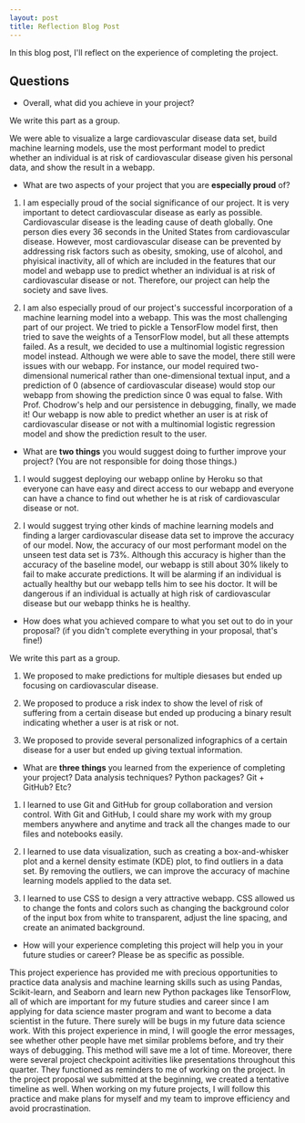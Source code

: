 ```yaml
---
layout: post
title: Reflection Blog Post
---
```


In this blog post, I'll reflect on the experience of completing the project.

## Questions

- Overall, what did you achieve in your project?

We write this part as a group.

We were able to visualize a large cardiovascular disease data set, build machine learning models, use the most performant model to predict whether an individual is at risk of cardiovascular disease given his personal data, and show the result in a webapp.

- What are two aspects of your project that you are **especially proud** of? 

1. I am especially proud of the social significance of our project. It is very important to detect cardiovascular disease as early as possible. Cardiovascular disease is the leading cause of death globally. One person dies every 36 seconds in the United States from cardiovascular disease. However, most cardiovascular disease can be prevented by addressing risk factors such as obesity, smoking, use of alcohol, and phyisical inactivity, all of which are included in the features that our model and webapp use to predict whether an individual is at risk of cardiovascular disease or not. Therefore, our project can help the society and save lives.


2. I am also especially proud of our project's successful incorporation of a machine learning model into a webapp. This was the most challenging part of our project. We tried to pickle a TensorFlow model first, then tried to save the weights of a TensorFlow model, but all these attempts failed. As a result, we decided to use a multinomial logistic regression model instead. Although we were able to save the model, there still were issues with our webapp. For instance, our model required two-dimensional numerical rather than one-dimensional textual input, and a prediction of 0 (absence of cardiovascular disease) would stop our webapp from showing the prediction since 0 was equal to false. With Prof. Chodrow's help and our persistence in debugging, finally, we made it! Our webapp is now able to predict whether an user is at risk of cardiovascular disease or not with a multinomial logistic regression model and show the prediction result to the user.

- What are **two things** you would suggest doing to further improve your project? (You are not responsible for doing those things.) 

1. I would suggest deploying our webapp online by Heroku so that everyone can have easy and direct access to our webapp and everyone can have a chance to find out whether he is at risk of cardiovascular disease or not.


2. I would suggest trying other kinds of machine learning models and finding a larger cardiovascular disease data set to improve the accuracy of our model. Now, the accuracy of our most performant model on the unseen test data set is 73%. Although this accuracy is higher than the accuracy of the baseline model, our webapp is still about 30% likely to fail to make accurate predictions. It will be alarming if an individual is actually healthy but our webapp tells him to see his doctor. It will be dangerous if an individual is actually at high risk of cardiovascular disease but our webapp thinks he is healthy.

- How does what you achieved compare to what you set out to do in your proposal? (if you didn't complete everything in your proposal, that's fine!)

We write this part as a group.

1. We proposed to make predictions for multiple diesases but ended up focusing on cardiovascular disease.


2. We proposed to produce a risk index to show the level of risk of suffering from a certain disease but ended up producing a binary result indicating whether a user is at risk or not.


3. We proposed to provide several personalized infographics of a certain disease for a user but ended up giving textual information.

- What are **three things** you learned from the experience of completing your project? Data analysis techniques? Python packages? Git + GitHub? Etc? 

1. I learned to use Git and GitHub for group collaboration and version control. With Git and GitHub, I could share my work with my group members anywhere and anytime and track all the changes made to our files and notebooks easily.


2. I learned to use data visualization, such as creating a box-and-whisker plot and a kernel density estimate (KDE) plot, to find outliers in a data set. By removing the outliers, we can improve the accuracy of machine learning models applied to the data set.


3. I learned to use CSS to design a very attractive webapp. CSS allowed us to change the fonts and colors such as changing the background color of the input box from white to transparent, adjust the line spacing, and create an animated background.

- How will your experience completing this project will help you in your future studies or career? Please be as specific as possible. 

This project experience has provided me with precious opportunities to practice data analysis and machine learning skills such as using Pandas, Scikit-learn, and Seaborn and learn new Python packages like TensorFlow, all of which are important for my future studies and career since I am applying for data science master program and want to become a data scientist in the future. There surely will be bugs in my future data science work. With this project experience in mind, I will google the error messages, see whether other people have met similar problems before, and try their ways of debugging. This method will save me a lot of time. Moreover, there were several project checkpoint acitivities like presentations throughout this quarter. They functioned as reminders to me of working on the project. In the project proposal we submitted at the beginning, we created a tentative timeline as well. When working on my future projects, I will follow this practice and make plans for myself and my team to improve efficiency and avoid procrastination.
